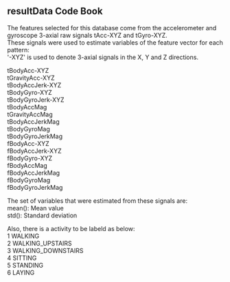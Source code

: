 ## resultData Code Book

The features selected for this database come from the accelerometer and gyroscope 3-axial raw signals tAcc-XYZ and tGyro-XYZ.<br/>
These signals were used to estimate variables of the feature vector for each pattern: <br/>
'-XYZ' is used to denote 3-axial signals in the X, Y and Z directions.<br/>

tBodyAcc-XYZ<br/>
tGravityAcc-XYZ<br/>
tBodyAccJerk-XYZ<br/>
tBodyGyro-XYZ<br/>
tBodyGyroJerk-XYZ<br/>
tBodyAccMag<br/>
tGravityAccMag<br/>
tBodyAccJerkMag<br/>
tBodyGyroMag<br/>
tBodyGyroJerkMag<br/>
fBodyAcc-XYZ<br/>
fBodyAccJerk-XYZ<br/>
fBodyGyro-XYZ<br/>
fBodyAccMag<br/>
fBodyAccJerkMag<br/>
fBodyGyroMag<br/>
fBodyGyroJerkMag<br/>

The set of variables that were estimated from these signals are: <br/>
mean(): Mean value<br/>
std(): Standard deviation<br/>

Also, there is a activity to be labeld as below:<br/>
1 WALKING<br/>
2 WALKING_UPSTAIRS<br/>
3 WALKING_DOWNSTAIRS<br/>
4 SITTING<br/>
5 STANDING<br/>
6 LAYING<br/>
